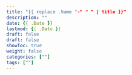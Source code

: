 ```yaml
---
title: "{{ replace .Name "-" " " | title }}"
description: ""
date: {{ .Date }}
lastmod: {{ .Date }}
draft: false
draft: false
showToc: true
weight: false
categories: [""]
tags: [""]
---
```



